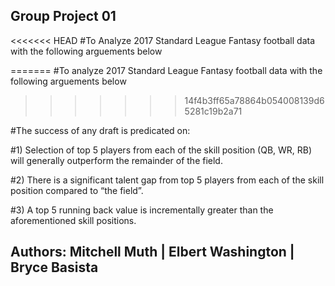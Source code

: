 ## __Group Project 01__

<<<<<<< HEAD
#To Analyze 2017 Standard League Fantasy football data with the following arguements below

=======
#To analyze 2017 Standard League Fantasy football data with the following arguements below
>>>>>>> 14f4b3ff65a78864b054008139d65281c19b2a71

#The success of any draft is predicated on:

#1) Selection of top 5 players from each of the skill position (QB, WR, RB) will generally outperform the remainder of the field.

#2) There is a significant talent gap from top 5 players from each of the skill position compared to “the field”.

#3) A top 5 running back value is incrementally greater than the aforementioned skill positions.

## __Authors__: Mitchell Muth | Elbert Washington | Bryce Basista
